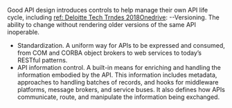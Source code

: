 

Good API design introduces controls to help manage their own API life cycle, including [ref: Deloitte Tech Trndes 2018](https://www2.deloitte.com/us/en/insights/focus/tech-trends/2018/api-program-strategy.html)[Onedrive](https://1drv.ms/b/s!AkwXSmFk-_xpgoZWBglzpgq62xGZyA?e=Izrtnx):
--Versioning. The ability to change without rendering older versions of the same API inoperable.
- Standardization. A uniform way for APIs to be expressed and consumed, from COM and CORBA object brokers to web services to today’s RESTful patterns.
- API information control. A built-in means for enriching and handling the information embodied by the API. This information includes metadata, approaches to handling batches of records, and hooks for middleware platforms, message brokers, and service buses. It also defines how APIs communicate, route, and manipulate the information being exchanged.
